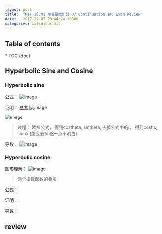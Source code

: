 ```yaml
---
layout: post
title:  "MIT 18.01 单变量微积分 07 Continuation and Exam Review"
date:   2017-12-07 23:44:24 +0800
categories: calculous mit
---
```

<h2>Table of contents</h2>
* TOC
{:toc}


## Hyperbolic Sine and Cosine

### Hyperbolic sine
公式：
![image](https://user-images.githubusercontent.com/150418/33748897-03d37af6-dc06-11e7-9405-dfe5084ed3c3.png)

证明： [参考](https://www.youtube.com/watch?v=zd3RyRk6wYI)
![image](https://user-images.githubusercontent.com/150418/33748916-19ce8328-dc06-11e7-8f0e-2017249bc7a5.png)

![image](https://user-images.githubusercontent.com/150418/33748918-1f2f5d06-dc06-11e7-8cb3-4ec30882a505.png)

> 过程： 欧拉公式， 得到costheta, sintheta,  去掉公式中的i， 得到coshx, sinhx (怎么去掉i这一点不明白)


导数：
![image](https://user-images.githubusercontent.com/150418/33748908-1399df66-dc06-11e7-9000-2fe7576347d3.png)

### Hyperbolic cosine 
图形理解：
![image](https://user-images.githubusercontent.com/150418/33749595-8e3af98c-dc09-11e7-9bb4-5e705f29fa2e.png)

> 两个指数函数的叠加 

公式：


证明：

导数：


## review


